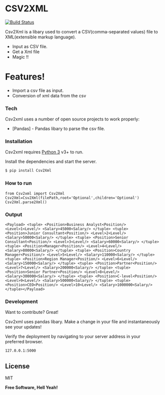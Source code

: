 # CSV2XML

[![Build Status](https://travis-ci.org/joemccann/dillinger.svg?branch=master)](https://travis-ci.org/joemccann/dillinger)

Csv2Xml is a libary used to convert a CSV(comma-separated values) file to XML(extensible markup language).

  - Input as CSV file.
  - Get a Xml file
  - Magic !!

# Features!

  - Import a csv file as input.
  - Conversion of xml data from the csv

### Tech

Csv2xml uses a number of open source projects to work properly:

* [Pandas] - Pandas libary to parse the csv file.


### Installation

Csv2xml requires [Python 3](https://www.python.org/downloads/) v3+ to run.

Install the dependencies and start the server.

```sh
$ pip install Csv2Xml
```
### How to run
`from Csv2xml import Csv2Xml`
`Csv2Xml=Csv2Xml(filePath,root='Optional',children='Optional')`
`Csv2Xml.parse2Xml()`
### Output
`<Payload>
<tuple>
<Position>Business Analyst<Position/>
<Level>1<Level/>
<Salary>45000<Salary/>
</tuple>
<tuple>
<Position>Junior Consultant<Position/>
<Level>2<Level/>
<Salary>50000<Salary/>
</tuple>
<tuple>
<Position>Senior Consultant<Position/>
<Level>3<Level/>
<Salary>60000<Salary/>
</tuple>
<tuple>
<Position>Manager<Position/>
<Level>4<Level/>
<Salary>80000<Salary/>
</tuple>
<tuple>
<Position>Country Manager<Position/>
<Level>5<Level/>
<Salary>110000<Salary/>
</tuple>
<tuple>
<Position>Region Manager<Position/>
<Level>6<Level/>
<Salary>150000<Salary/>
</tuple>
<tuple>
<Position>Partner<Position/>
<Level>7<Level/>
<Salary>200000<Salary/>
</tuple>
<tuple>
<Position>Senior Partner<Position/>
<Level>8<Level/>
<Salary>300000<Salary/>
</tuple>
<tuple>
<Position>C-level<Position/>
<Level>9<Level/>
<Salary>500000<Salary/>
</tuple>
<tuple>
<Position>CEO<Position/>
<Level>10<Level/>
<Salary>1000000<Salary/>
</tuple></Payload>`
### Development

Want to contribute? Great!

Csv2xml uses pandas libary.
Make a change in your file and instantaneously see your updates!

Verify the deployment by navigating to your server address in your preferred browser.

```sh
127.0.0.1:5000
```


License
----

MIT

**Free Software, Hell Yeah!**


   
